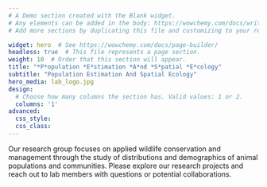 ```yaml
---
# A Demo section created with the Blank widget.
# Any elements can be added in the body: https://wowchemy.com/docs/writing-markdown-latex/
# Add more sections by duplicating this file and customizing to your requirements.

widget: hero  # See https://wowchemy.com/docs/page-builder/
headless: true  # This file represents a page section.
weight: 10  # Order that this section will appear.
title: "*P*opulation *E*stimation *A*nd *S*patial *E*cology"
subtitle: "Population Estimation And Spatial Ecology"
hero_media: lab_logo.jpg
design:
  # Choose how many columns the section has. Valid values: 1 or 2.
  columns: '1'
advanced:
  css_style:
  css_class:
---
```


Our research group focuses on applied wildlife conservation and management through the study of distributions and demographics of animal populations and communities. Please explore our research projects and reach out to lab members with questions or potential collaborations.
